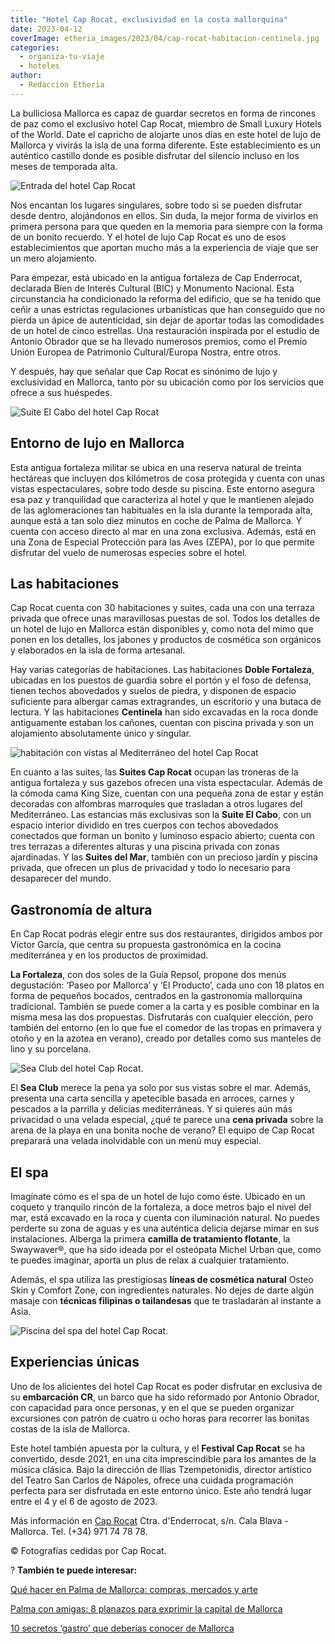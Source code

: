 ```yaml
---
title: "Hotel Cap Rocat, exclusividad en la costa mallorquina"
date: 2023-04-12
coverImage: etheria_images/2023/04/cap-rocat-habitacion-centinela.jpg
categories: 
  - organiza-tu-viaje
  - hoteles
author: 
  - Redaccion Etheria
---
```


La bulliciosa Mallorca es capaz de guardar secretos en forma de rincones de paz como el 
exclusivo hotel Cap Rocat, miembro de Small Luxury Hotels of the World. Date el capricho 
de alojarte unos días en este hotel de lujo de Mallorca y vivirás la isla de una forma 
diferente. Este establecimiento es un auténtico castillo donde es posible disfrutar del 
silencio incluso en los meses de temporada alta. 

![Entrada del hotel Cap Rocat](etheria_images/2023/04/Cap-Rocat-entrada.jpg "Entrada del hotel Cap Rocat.")

Nos encantan los lugares singulares, sobre todo si se pueden disfrutar desde dentro, 
alojándonos en ellos. Sin duda, la mejor forma de vivirlos en primera persona para que 
queden en la memoria para siempre con la forma de un bonito recuerdo. Y el hotel de lujo 
Cap Rocat es uno de esos establecimientos que aportan mucho más a la experiencia de 
viaje que ser un mero alojamiento. 

Para empezar, está ubicado en la antigua fortaleza de Cap Enderrocat, declarada Bien de 
Interés Cultural (BIC) y Monumento Nacional. Esta circunstancia ha condicionado la 
reforma del edificio, que se ha tenido que ceñir a unas estrictas regulaciones 
urbanísticas que han conseguido que no pierda un ápice de autenticidad, sin dejar de 
aportar todas las comodidades de un hotel de cinco estrellas. Una restauración inspirada 
por el estudio de Antonio Obrador que se ha llevado numerosos premios, como el Premio 
Unión Europea de Patrimonio Cultural/Europa Nostra, entre otros. 

Y después, hay que señalar que Cap Rocat es sinónimo de lujo y exclusividad en Mallorca, 
tanto por su ubicación como por los servicios que ofrece a sus huéspedes. 

![Suite El Cabo del hotel Cap Rocat](etheria_images/2023/04/cap-rocat-Suite-El-Cabo.jpg "Suite El Cabo: los tonos naturales predominan en la decoración del hotel.")

## Entorno de lujo en Mallorca

Esta antigua fortaleza militar se ubica en una reserva natural de treinta hectáreas que 
incluyen dos kilómetros de cosa protegida y cuenta con unas vistas espectaculares, sobre 
todo desde su piscina. Este entorno asegura esa paz y tranquilidad que caracteriza al 
hotel y que le mantienen alejado de las aglomeraciones tan habituales en la isla durante 
la temporada alta, aunque está a tan solo diez minutos en coche de Palma de Mallorca. Y 
cuenta con acceso directo al mar en una zona exclusiva. Además, está en una Zona de 
Especial Protección para las Aves (ZEPA), por lo que permite disfrutar del vuelo de 
numerosas especies sobre el hotel. 

## Las habitaciones

Cap Rocat cuenta con 30 habitaciones y suites, cada una con una terraza privada que 
ofrece unas maravillosas puestas de sol. Todos los detalles de un hotel de lujo en 
Mallorca están disponibles y, como nota del mimo que ponen en los detalles, los jabones 
y productos de cosmética son orgánicos y elaborados en la isla de forma artesanal. 

Hay varias categorías de habitaciones. Las habitaciones **Doble Fortaleza**, ubicadas en 
los puestos de guardia sobre el portón y el foso de defensa, tienen techos abovedados y 
suelos de piedra, y disponen de espacio suficiente para albergar camas extragrandes, un 
escritorio y una butaca de lectura. Y las habitaciones **Centinela** han sido excavadas 
en la roca donde antiguamente estaban los cañones, cuentan con piscina privada y son un 
alojamiento absolutamente único y singular. 

![habitación con vistas al Mediterráneo del hotel Cap Rocat](etheria_images/2023/04/cap-rocat-habitacion-centinela.jpg "Habitación Centinela, excavada en la roca.")

En cuanto a las suites, las **Suites Cap Rocat** ocupan las troneras de la antigua 
fortaleza y sus gazebos ofrecen una vista espectacular. Además de la cómoda cama King 
Size, cuentan con una pequeña zona de estar y están decoradas con alfombras marroquíes 
que trasladan a otros lugares del Mediterráneo. Las estancias más exclusivas son la 
**Suite El Cabo**, con un espacio interior dividido en tres cuerpos con techos 
abovedados conectados que forman un bonito y luminoso espacio abierto; cuenta con tres 
terrazas a diferentes alturas y una piscina privada con zonas ajardinadas. Y las 
**Suites del Mar**, también con un precioso jardín y piscina privada, que ofrecen un 
plus de privacidad y todo lo necesario para desaparecer del mundo. 

## Gastronomía de altura

En Cap Rocat podrás elegir entre sus dos restaurantes, dirigidos ambos por Víctor 
García, que centra su propuesta gastronómica en la cocina mediterránea y en los 
productos de proximidad. 

**La Fortaleza**, con dos soles de la Guía Repsol, propone dos menús degustación: ‘Paseo 
por Mallorca’ y ‘El Producto’, cada uno con 18 platos en forma de pequeños bocados, 
centrados en la gastronomía mallorquina tradicional. También se puede comer a la carta y 
es posible combinar en la misma mesa las dos propuestas. Disfrutarás con cualquier 
elección, pero también del entorno (en lo que fue el comedor de las tropas en primavera 
y otoño y en la azotea en verano), creado por detalles como sus manteles de lino y su 
porcelana. 

![Sea Club del hotel Cap Rocat.](etheria_images/2023/04/cap-rocat-Sea-Club.jpg "Sea Club del hotel Cap Rocat.")

El **Sea Club** merece la pena ya solo por sus vistas sobre el mar. Además, presenta una 
carta sencilla y apetecible basada en arroces, carnes y pescados a la parrilla y 
delicias mediterráneas. Y si quieres aún más privacidad o una velada especial, ¿qué te 
parece una **cena privada** sobre la arena de la playa en una bonita noche de verano? El 
equipo de Cap Rocat preparará una velada inolvidable con un menú muy especial. 

## El spa

Imagínate cómo es el spa de un hotel de lujo como éste. Ubicado en un coqueto y 
tranquilo rincón de la fortaleza, a doce metros bajo el nivel del mar, está excavado en 
la roca y cuenta con iluminación natural. No puedes perderte su zona de aguas y es una 
auténtica delicia dejarse mimar en sus instalaciones. Alberga la primera **camilla de 
tratamiento flotante**, la Swaywaver®, que ha sido ideada por el osteópata Michel Urban 
que, como te puedes imaginar, aporta un plus de relax a cualquier tratamiento. 

Además, el spa utiliza las prestigiosas **líneas de cosmética natural** Osteo Skin y 
Comfort Zone, con ingredientes naturales. No dejes de darte algún masaje con **técnicas 
filipinas o tailandesas** que te trasladarán al instante a Asia. 

![Piscina del spa del hotel Cap Rocat.](etheria_images/2023/04/Cap-Rocat-spa.jpg "Piscina del spa del hotel Cap Rocat.")

## Experiencias únicas

Uno de los alicientes del hotel Cap Rocat es poder disfrutar en exclusiva de su 
**embarcación CR**, un barco que ha sido reformado por Antonio Obrador, con capacidad 
para once personas, y en el que se pueden organizar excursiones con patrón de cuatro u 
ocho horas para recorrer las bonitas costas de la isla de Mallorca. 

Este hotel también apuesta por la cultura, y el **Festival Cap Rocat** se ha convertido, 
desde 2021, en una cita imprescindible para los amantes de la música clásica. Bajo la 
dirección de Ilias Tzempetonidis, director artístico del Teatro San Carlos de Nápoles, 
ofrece una cuidada programación perfecta para ser disfrutada en este entorno único. Este 
año tendrá lugar entre el 4 y el 6 de agosto de 2023. 

Más información en [Cap Rocat](https://caprocat.com/) Ctra. d'Enderrocat, s/n. Cala 
Blava - Mallorca. Tel. (+34) 971 74 78 78. 

© Fotografías cedidas por Cap Rocat. 

? **También te puede interesar:** 

[Qué hacer en Palma de Mallorca: compras, mercados y 
arte](https://etheriamagazine.com/2019/08/01/24-horas-palma-mallorca-arte-compras-mercados/) 

[Palma con amigas: 8 planazos para exprimir la capital de 
Mallorca](https://etheriamagazine.com/2021/06/02/planes-y-excursiones-desde-palma-mallorca-con-amigas/) 

[10 secretos ‘gastro’ que deberías conocer de 
Mallorca](https://etheriamagazine.com/2022/10/25/gastronomia-mallorca/)
